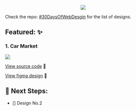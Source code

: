 <p align="center">
<image src="./images/hero-section-builds.png" />
</p>

Check the repo: [#30DaysOfWebDesgin](https://github.com/victorbruce/30DaysOfWebDesign) for the list of designs.

## Featured: ✨

### 1. Car Market
<image src="./images/car-market.png" />

[View source code]() 🔎

[View figma design](https://www.figma.com/file/nbJ0ETPA5rNYyH7r1zQFQH/30DayWebDesignChallenge?node-id=0%3A1) 🎨

## 👀 Next Steps:

- [] Design No.2
